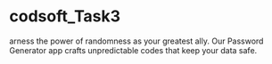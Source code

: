 # codsoft_Task3
arness the power of randomness as your greatest ally. Our Password Generator app crafts unpredictable codes that keep your data safe.
